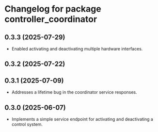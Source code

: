 # Changelog for package controller_coordinator

## 0.3.3 (2025-07-29)

- Enabled activating and deactivating multiple hardware interfaces.

## 0.3.2 (2025-07-22)

## 0.3.1 (2025-07-09)

- Addresses a lifetime bug in the coordinator service responses.

## 0.3.0 (2025-06-07)

- Implements a simple service endpoint for activating and deactivating a
  control system.
